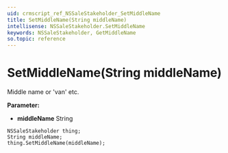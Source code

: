 ```yaml
---
uid: crmscript_ref_NSSaleStakeholder_SetMiddleName
title: SetMiddleName(String middleName)
intellisense: NSSaleStakeholder.SetMiddleName
keywords: NSSaleStakeholder, GetMiddleName
so.topic: reference
---
```


# SetMiddleName(String middleName)

Middle name or 'van' etc.

**Parameter:** 
 - **middleName** String

```crmscript
NSSaleStakeholder thing;
String middleName;
thing.SetMiddleName(middleName);
```

